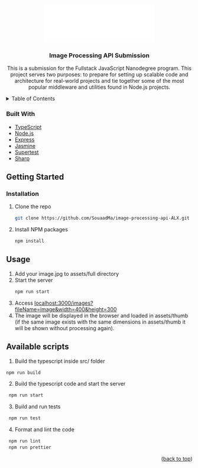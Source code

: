 
<a name="readme-top"></a>

<!-- PROJECT LOGO -->
<br />
<div align="center">
  <a href="https://github.com/SouaadMa/image-processing-api-ALX">
    <img src="assets/full/alx.jpg" alt="ALX_Logo" width="300" height="100">
  </a>

<h3 align="center">Image Processing API Submission</h3>

  <p align="center">
    This is a submission for the Fullstack JavaScript Nanodegree program.
    This project serves two purposes: to prepare for setting up scalable code and architecture for real-world projects and tie together some of the most popular middleware and utilities found in Node.js projects.
    <br />
  </p>
</div>



<!-- TABLE OF CONTENTS -->
<details>
  <summary>Table of Contents</summary>
  <ol>
    <li>
      <a href="#about-the-project">About The Project</a>
      <ul>
        <li><a href="#built-with">Built With</a></li>
      </ul>
    </li>
    <li>
      <a href="#getting-started">Getting Started</a>
      <ul>
        <li><a href="#installation">Installation</a></li>
        <li><a href="#usage">Usage</a></li>
        <li><a href="#available-scripts">Available scripts</a></li>
      </ul>
    </li>

  </ol>
</details>




### Built With

* [TypeScript](https://www.typescriptlang.org/)
* [Node.js](https://nodejs.org)
* [Express](https://expressjs.com/)
* [Jasmine](https://jasmine.github.io/)
* [Supertest](https://github.com/ladjs/supertest)
* [Sharp](https://github.com/pmb0/express-sharp)



<!-- GETTING STARTED -->
## Getting Started

### Installation

1. Clone the repo
   ```sh
   git clone https://github.com/SouaadMa/image-processing-api-ALX.git
   ```
2. Install NPM packages
   ```sh
   npm install
   ```


<!-- USAGE EXAMPLES -->
## Usage

1. Add your image.jpg to assets/full directory
2. Start the server
   ```sh
   npm run start
   ```
3. Access [localhost:3000/images?fileName=image&width=400&height=300](http://localhost:3000/images?fileName=image&width=400&height=300)
4. The image will be displayed in the browser and loaded in assets/thumb (if the same image exists with the same dimensions in assets/thumb it will be shown without processing again).

## Available scripts
1. Build the typescript inside src/ folder
  ```sh
  npm run build
  ```
2. Build the typescript code and start the server
  ```sh
   npm run start
  ```
3. Build and run tests
  ```sh
   npm run test
  ```
4. Format and lint the code
  ```sh
   npm run lint
   npm run prettier
  ```


<p align="right">(<a href="#readme-top">back to top</a>)</p>


